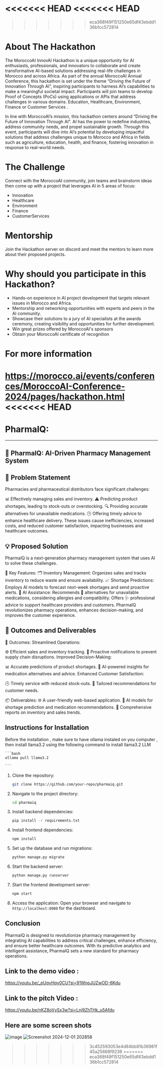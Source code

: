 <<<<<<< HEAD
<<<<<<< HEAD
=======
>>>>>>> eca368f49f151250e65df43ebdd136b1cc572814
# About The Hackathon
The MoroccoAI InnovAI Hackathon is a unique opportunity for AI enthusiasts, professionals, and innovators to collaborate and create transformative AI-based solutions addressing real-life challenges in Morocco and across Africa. As part of the annual MoroccoAI Annual Conference, this hackathon is set under the theme “Driving the Future of Innovation Through AI”, inspiring participants to harness AI’s capabilities to make a meaningful societal impact. Participants will join teams to develop Proof of Concepts (PoCs) using applications or APIs that address challenges in various domains. Education, Healthcare, Environment, Finance or Customer Services .

In line with MoroccoAI’s mission, this hackathon centers around “Driving the Future of Innovation Through AI”. AI has the power to redefine industries, address community needs, and propel sustainable growth. Through this event, participants will dive into AI’s potential by developing impactful solutions that address challenges unique to Morocco and Africa in fields such as agriculture, education, health, and finance, fostering innovation in response to real-world needs.

# The Challenge
Connect with the MoroccoAI community, join teams and brainstorm ideas then come up with a project that leverages AI in 5 areas of focus:
* Innovation
* Healthcare
* Environment
* Finance
* CustomerServices

# Mentorship
Join the Hackathon server on discord and meet the mentors to learn more about their proposed projects.

# Why should you participate in this Hackathon?
* Hands-on experience in AI project development that targets relevant issues in Morocco and Africa.
* Mentorship and networking opportunities with experts and peers in the AI community.
* Showcase their solutions to a jury of AI specialists at the awards ceremony, creating visibility and opportunities for further development.
* Win great prizes offered by MoroccoAI's sponsors
* Obtain your MoroccoAI certificate of recognition

# For more information
https://morocco.ai/events/conferences/MoroccoAI-Conference-2024/pages/hackathon.html
<<<<<<< HEAD
=======
# PharmaIQ:


---
## 💊 PharmaIQ: AI-Driven Pharmacy Management System

## 🚨 Problem Statement
Pharmacies and pharmaceutical distributors face significant challenges:

📊 Effectively managing sales and inventory.
⚠️ Predicting product shortages, leading to stock-outs or overstocking.
🔍 Providing accurate alternatives for unavailable medications.
🕒 Offering timely advice to enhance healthcare delivery.
These issues cause inefficiencies, increased costs, and reduced customer satisfaction, impacting businesses and healthcare outcomes.


## 💡 Proposed Solution
PharmaIQ is a next-generation pharmacy management system that uses AI to solve these challenges.

🌟 Key Features:
🗂️ Inventory Management: Organizes sales and tracks inventory to reduce waste and ensure availability.
📈 Shortage Predictions: Employs AI models to forecast next-week shortages and send proactive alerts.
🤖 AI Assistance:
Recommends 🧾 alternatives for unavailable medications, considering allergies and compatibility.
Offers 🩺 professional advice to support healthcare providers and customers.
PharmaIQ revolutionizes pharmacy operations, enhances decision-making, and improves the customer experience.


## 🎯 Outcomes and Deliverables
🚀 Outcomes:
Streamlined Operations:

⚙️ Efficient sales and inventory tracking.
🔔 Proactive notifications to prevent supply chain disruptions.
Improved Decision-Making:

📊 Accurate predictions of product shortages.
🤝 AI-powered insights for medication alternatives and advice.
Enhanced Customer Satisfaction:

🕒 Timely service with reduced stock-outs.
🤲 Tailored recommendations for customer needs.

📦 Deliverables:
🌐 A user-friendly web-based application.
🤖 AI models for shortage prediction and medication recommendations.
📑 Comprehensive reports on inventory and sales trends.


## Instructions for Installation
Before the installation , make sure to have ollama instaled on you computer 
, then install llama3.2 using the following command to install llama3.2 LLM 
    
    ```bash
    ollama pull llama3.2
    
    ```
1. Clone the repository:
    
    ```bash
    git clone https://github.com/your-repo/pharmaiq.git
    
    ```
    
2. Navigate to the project directory:
    
    ```bash
    cd pharmaiq
    
    ```
    
3. Install backend dependencies:
    
    ```bash
    pip install -r requirements.txt
    
    ```
    
4. Install frontend dependencies:
    
    ```bash
    npm install
    
    ```
    
5. Set up the database and run migrations:
    
    ```bash
    python manage.py migrate
    
    ```
    
6. Start the backend server:
    
    ```bash
    python manage.py runserver
    
    ```
    
7. Start the frontend development server:
    
    ```bash
    npm start
    
    ```
    
8. Access the application:
Open your browser and navigate to `http://localhost:8000` for the dashboard.

## Conclusion

PharmaIQ is designed to revolutionize pharmacy management by integrating AI capabilities to address critical challenges, enhance efficiency, and ensure better healthcare outcomes. With its predictive analytics and intelligent assistance, PharmaIQ sets a new standard for pharmacy operations.  


## Link to the demo video : 
https://youtu.be/_eUqyHqy0CU?si=91WnpJUZwOD-6Kdu
## Link to the pitch Video :
https://youtu.be/nKZ8oVySx3w?si=Lnj9ZhTHk_u5Afdu

## Here are some screen shots  
![image](https://github.com/user-attachments/assets/3fa344a1-bfae-4bbb-b204-9d882ee59f02)
![Screenshot 2024-12-01 202858](https://github.com/user-attachments/assets/eb938181-79ff-43ea-a3d4-78f91c60d9f0)
>>>>>>> 3c452593053e4d84bb81b36981f45a25668f9236
=======
>>>>>>> eca368f49f151250e65df43ebdd136b1cc572814
